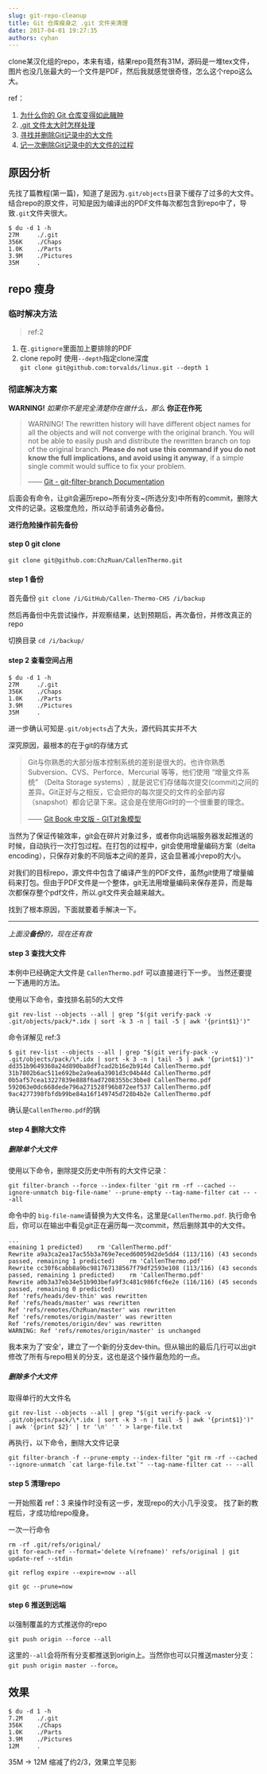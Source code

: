 ```yaml
---
slug: git-repo-cleanup
title: Git 仓库瘦身之 .git 文件夹清理
date: 2017-04-01 19:27:35
authors: cyhan
---
```

clone某汉化组的repo，本来有墙，结果repo竟然有31M，源码是一堆tex文件，图片也没几张最大的一个文件是PDF，然后我就感觉很奇怪，怎么这个repo这么大。

<!-- truncate -->

ref：    
1. [为什么你的 Git 仓库变得如此臃肿](http://www.jianshu.com/p/7231b509c279)
2. [.git 文件太大时怎样处理](https://segmentfault.com/q/1010000000171057)
3. [寻找并删除Git记录中的大文件](http://harttle.github.io/2016/03/22/purge-large-files-in-gitrepo.html)
4. [记一次删除Git记录中的大文件的过程](http://www.hollischuang.com/archives/1708)


## 原因分析
先找了篇教程(第一篇)，知道了是因为`.git/objects`目录下缓存了过多的大文件。结合repo的原文件，可知是因为编译出的PDF文件每次都包含到repo中了，导致`.git`文件夹很大。

```
$ du -d 1 -h
27M     ./.git
356K    ./Chaps
1.0K    ./Parts
3.9M    ./Pictures
35M     .
```

## repo 瘦身
### 临时解决方法
>ref:2

1. 在`.gitignore`里面加上要排除的PDF
2. clone repo时 使用`--depth`指定clone深度   
    `git clone git@github.com:torvalds/linux.git --depth 1`     

### 彻底解决方案

**WARNING!**
_如果你不是完全清楚你在做什么，那么_
**你正在作死**

>WARNING! The rewritten history will have different object names for all the objects and will not converge with the original branch. You will not be able to easily push and distribute the rewritten branch on top of the original branch. **Please do not use this command if you do not know the full implications, and avoid using it anyway**, if a simple single commit would suffice to fix your problem. 
>
>—— 
[Git - git-filter-branch Documentation](https://git-scm.com/docs/git-filter-branch)

后面会有命令，让git会遍历repo~所有分支~(所选分支)中所有的commit，删除大文件的记录。这极度危险，所以动手前请务必备份。

**进行危险操作前先备份**

#### step 0 git clone
`git clone git@github.com:ChzRuan/CallenThermo.git`

#### step 1 备份
首先备份
`git clone /i/GitHub/Callen-Thermo-CHS /i/backup`

然后再备份中先尝试操作，并观察结果，达到预期后，再次备份，并修改真正的repo

切换目录
`cd /i/backup/`

#### step 2 查看空间占用
```
$ du -d 1 -h
27M     ./.git
356K    ./Chaps
1.0K    ./Parts
3.9M    ./Pictures
35M     .
```

进一步确认可知是`.git/objects`占了大头，源代码其实并不大

深究原因，最根本的在于git的存储方式

>Git与你熟悉的大部分版本控制系统的差别是很大的。也许你熟悉Subversion、CVS、Perforce、Mercurial 等等，他们使用 “增量文件系统” （Delta Storage systems）, 就是说它们存储每次提交(commit)之间的差异。Git正好与之相反，它会把你的每次提交的文件的全部内容（snapshot）都会记录下来。这会是在使用Git时的一个很重要的理念。
>
>——
[Git Book 中文版 - GIT对象模型](https://github.com/liuhui998/gitbook/blob/master/text_zh/02_Git_Object_Db_Basics/0_%20Git_Object_Db_Basics.markdown#与svn的区别)

当然为了保证传输效率，git会在碎片对象过多，或者你向远端服务器发起推送的时候，自动执行一次打包过程。在打包的过程中，git会使用增量编码方案（delta encoding），只保存对象的不同版本之间的差异，这会显著减小repo的大小。

对我们的目标repo，源文件中包含了编译产生的PDF文件，虽然git使用了增量编码来打包。但由于PDF文件是一个整体，git无法用增量编码来保存差异，而是每次都保存整个pdf文件，所以.git文件夹会越来越大。

找到了根本原因，下面就要着手解决一下。

-------
_上面没**备份**的，现在还有救_

#### step 3 查找大文件
本例中已经确定大文件是 `CallenThermo.pdf` 可以直接进行下一步。
当然还要提一下通用的方法。

使用以下命令，查找排名前5的大文件

`git rev-list --objects --all | grep "$(git verify-pack -v .git/objects/pack/*.idx | sort -k 3 -n | tail -5 | awk '{print$1}')"`

命令详解见 ref:3 

```
$ git rev-list --objects --all | grep "$(git verify-pack -v .git/objects/pack/\*.idx | sort -k 3 -n | tail -5 | awk '{print$1}')"
dd351b9649360a24d890ba8df7cad2b16e2b914d CallenThermo.pdf
31b7802b6ac511e692be2a9ea6a3901d3c04b44d CallenThermo.pdf
0b5af57cea13227839e888f6ad7208355bc3bbe8 CallenThermo.pdf
592063e0dc668dede796a271528f96b872eef537 CallenThermo.pdf
9ac4277398fbfdb99be84a16f149745d728b4b2e CallenThermo.pdf
```

确认是`CallenThermo.pdf`的锅

#### step 4 删除大文件

##### 删除单个大文件
使用以下命令，删除提交历史中所有的大文件记录：

```
git filter-branch --force --index-filter 'git rm -rf --cached --ignore-unmatch big-file-name' --prune-empty --tag-name-filter cat -- --all
```

命令中的 `big-file-name`请替换为大文件名，这里是`CallenThermo.pdf`.
执行命令后，你可以在输出中看见git正在遍历每一次commit，然后删除其中的大文件。

```
...
emaining 1 predicted)    rm 'CallenThermo.pdf'
Rewrite a9a3ca2ea17ac55b3a769e7eced60059d2de5dd4 (113/116) (43 seconds passed, remaining 1 predicted)    rm 'CallenThermo.pdf'
Rewrite cc30f6cabb8a9bc981767138567f79df2593e108 (113/116) (43 seconds passed, remaining 1 predicted)    rm 'CallenThermo.pdf'
Rewrite a0b3a37eb34e51b903befa9f3c481c986fcf6e2e (116/116) (45 seconds passed, remaining 0 predicted)
Ref 'refs/heads/dev-thin' was rewritten
Ref 'refs/heads/master' was rewritten
Ref 'refs/remotes/ChzRuan/master' was rewritten
Ref 'refs/remotes/origin/master' was rewritten
Ref 'refs/remotes/origin/dev' was rewritten
WARNING: Ref 'refs/remotes/origin/master' is unchanged
```

我本来为了‘安全’，建立了一个新的分支dev-thin。但从输出的最后几行可以出git修改了所有与repo相关的分支，这也是这个操作最危险的一点。


##### 删除多个大文件
取得单行的大文件名

```
git rev-list --objects --all | grep "$(git verify-pack -v .git/objects/pack/\*.idx | sort -k 3 -n | tail -5 | awk '{print$1}')" | awk '{print $2}' | tr '\n' ' ' > large-file.txt
```

再执行，以下命令，删除大文件记录
```
git filter-branch -f --prune-empty --index-filter "git rm -rf --cached --ignore-unmatch `cat large-file.txt`" --tag-name-filter cat -- --all
```

#### step 5 清理repo
一开始照着 ref：3 来操作时没有这一步，发现repo的大小几乎没变。
找了新的教程后，才成功给repo瘦身。

一次一行命令
```
rm -rf .git/refs/original/
git for-each-ref --format='delete %(refname)' refs/original | git update-ref --stdin

git reflog expire --expire=now --all

git gc --prune=now
```

#### step 6 推送到远端
以强制覆盖的方式推送你的repo

```
git push origin --force --all
```

这里的`--all`会将所有分支都推送到origin上。当然你也可以只推送master分支： `git push origin master --force`。


## 效果

```
$ du -d 1 -h
7.2M    ./.git
356K    ./Chaps
1.0K    ./Parts
3.9M    ./Pictures
12M     .
```

35M -> 12M 缩减了约2/3，效果立竿见影
